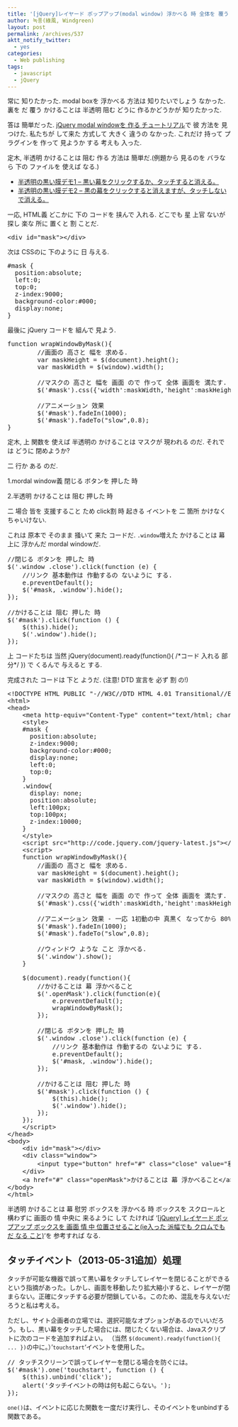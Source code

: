 ```yaml
---
title: '[jQuery]レイヤード ポップアップ(modal window) 浮かべる 時 全体を 覆う 半透明 かけることは 幕(black mask) 作り'
author: 녹풍(綠風, Windgreen)
layout: post
permalink: /archives/537
aktt_notify_twitter:
  - yes
categories:
  - Web publishing
tags:
  - javascript
  - jQuery
---
```

常に 知りたかった. modal boxを 浮かべる 方法は 知りたいでしょう なかった. 裏を だ 覆う かけることは 半透明 阻む どうに 作るかどうかが 知りたかった.

答は 簡単だった. <a href="http://www.queness.com/post/77/simple-jquery-modal-window-tutorial" target="_blank">jQuery modal windowを 作る チュートリアル</a>で 彼 方法を 見つけた. 私たちが して来た 方式して 大きく 違うの なかった. これだけ 持って プラグインを 作って 見ようか する 考えも 入った.

定木, 半透明 かけることは 阻む 作る 方法は 簡単だ.(例題から 見るのを バラなら 下の ファイルを 使えば なる.)

*   [半透明の黒い膜デモ1 &#8211; 黒い幕をクリックするか、タッチすると消える。][1]
*   [半透明の黒い膜デモ2 &#8211; 黒の幕をクリックすると消えますが、タッチしないで消える。][2]

一応, HTML義 どこかに 下の コードを 挟んで 入れる. どこでも 星 上官 ないが 探し 楽な 所に 置くと 割 ことだ.

<pre class="brush:html">&lt;div id="mask"&gt;&lt;/div&gt;</pre>

次は CSSのに 下のように 日 与える.

<pre class="brush:css">#mask {  
  position:absolute;  
  left:0;
  top:0;
  z-index:9000;  
  background-color:#000;  
  display:none;  
}</pre>

最後に jQuery コードを 組んで 見よう.

<pre class="brush:js">function wrapWindowByMask(){
        //画面の 高さと 幅を 求める.
        var maskHeight = $(document).height();  
        var maskWidth = $(window).width();  

        //マスクの 高さと 幅を 画面 ので 作って 全体 画面を 満たす.
        $('#mask').css({'width':maskWidth,'height':maskHeight});  

        //アニメーション 效果
        $('#mask').fadeIn(1000);      
        $('#mask').fadeTo("slow",0.8);    
}</pre>

定木, 上 関数を 使えば 半透明の かけることは マスクが 現われる のだ. それでは どうに 閉めようか?

二 行か ある のだ.

1.mordal window義 閉じる ボタンを 押した 時

2.半透明 かけることは 阻む 押した 時

二 場合 皆を 支援すること ため click割 時 起きる イベントを 二 箇所 かけなくちゃいけない.

これは 原本で そのまま 掻いて 来た コードだ. `.window`増えた かけることは 幕 上に 浮かんだ mordal windowだ.

<pre class="brush:js">//閉じる ボタンを 押した 時
$('.window .close').click(function (e) {  
    //リンク 基本動作は 作動するの ないように する.
    e.preventDefault();  
    $('#mask, .window').hide();  
});       

//かけることは 阻む 押した 時
$('#mask').click(function () {  
    $(this).hide();  
    $('.window').hide();  
});</pre>

上 コードたちは 当然 jQuery(document).ready(function(){ /\*コード 入れる 部分\*/ }) で くるんで 与えると する.

完成された コードは 下と ようだ. (注意! DTD 宣言を 必ず 割 の!)

<pre class="brush:js; html-script: true">&lt;!DOCTYPE HTML PUBLIC "-//W3C//DTD HTML 4.01 Transitional//EN" "http://www.w3.org/TR/html4/loose.dtd"&gt;
&lt;html&gt; 
&lt;head&gt; 
	&lt;meta http-equiv="Content-Type" content="text/html; charset=utf-8"&gt; 
	&lt;style&gt; 
	#mask {  
	  position:absolute;  
	  z-index:9000;  
	  background-color:#000;  
	  display:none;  
	  left:0;
	  top:0;
	} 
	.window{
	  display: none;
	  position:absolute;  
	  left:100px;
	  top:100px;
	  z-index:10000;
	}
	&lt;/style&gt; 
	&lt;script src="http://code.jquery.com/jquery-latest.js"&gt;&lt;/script&gt; 
	&lt;script&gt; 
	function wrapWindowByMask(){
		//画面の 高さと 幅を 求める.
		var maskHeight = $(document).height();  
		var maskWidth = $(window).width();  

		//マスクの 高さと 幅を 画面 ので 作って 全体 画面を 満たす.
		$('#mask').css({'width':maskWidth,'height':maskHeight});  

		//アニメーション 效果 - 一応 1初動の中 真黒く なってから 80% 不透明島で 行く.
		$('#mask').fadeIn(1000);      
		$('#mask').fadeTo("slow",0.8);    

		//ウィンドウ ような こと 浮かべる.
		$('.window').show();
	}

	$(document).ready(function(){
		//かけることは 幕 浮かべること
		$('.openMask').click(function(e){
			e.preventDefault();
			wrapWindowByMask();
		});

		//閉じる ボタンを 押した 時
		$('.window .close').click(function (e) {  
		    //リンク 基本動作は 作動するの ないように する.
		    e.preventDefault();  
		    $('#mask, .window').hide();  
		});       

		//かけることは 阻む 押した 時
		$('#mask').click(function () {  
		    $(this).hide();  
		    $('.window').hide();  
		});      
	});
	&lt;/script&gt; 
&lt;/head&gt; 
&lt;body&gt; 
	&lt;div id="mask"&gt;&lt;/div&gt; 
	&lt;div class="window"&gt; 
		&lt;input type="button" href="#" class="close" value="私は 閉じる ボタン(.window .close)"/&gt; 
	&lt;/div&gt; 
	&lt;a href="#" class="openMask"&gt;かけることは 幕 浮かべること&lt;/a&gt; 
&lt;/body&gt; 
&lt;/html&gt;</pre>

半透明 かけることは 幕 慰労 ボックスを 浮かべる 時 ボックスを スクロールと 構わずに 画面の 情 中央に 来るように して たければ &#8216;<a title="[jQuery] レイヤード ポップアップ ボックスを 画面 情 中 位置させること(ie入った 派幅でも クロムでも だ なる こと)" href="http://jp.mytory.local/archives/551" target="_top">[jQuery] レイヤード ポップアップ ボックスを 画面 情 中 位置させること(ie入った 派幅でも クロムでも だ なる こと)</a>&#8216;を 参考すれば なる.

## タッチイベント（2013-05-31追加）処理

タッチが可能な機器で誤って黒い幕をタッチしてレイヤーを閉じることができるという指摘があった。しかし、画面を移動したり拡大縮小すると、レイヤーが閉まらない。正確にタッチする必要が閉鎖している。このため、混乱を与えないだろうと私は考える。

ただし、サイト企画者の立場では、選択可能なオプションがあるのでいいだろう。もし、黒い幕をタッチした場合には、閉じたくない場合は、Javaスクリプトに次のコードを追加すればよい。 （当然 `$(document).ready(function(){ ... })`の中に。）&#8217;`touchstart`&#8216;イベントを使用した。

<pre>// タッチスクリーンで誤ってレイヤーを閉じる場合を防ぐには。
$('#mask').one('touchstart', function () {  
    $(this).unbind('click');
    alert('タッチイベントの時は何も起こらない。');
});</pre>

`one()`は、イベントに応じた関数を一度だけ実行し、そのイベントをunbindする関数である。

 [1]: http://dl.dropbox.com/u/15546257/code/black-cover-ja.html
 [2]: http://dl.dropbox.com/u/15546257/code/black-cover-ja2.html